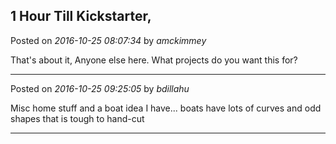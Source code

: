 ## 1 Hour Till Kickstarter,
Posted on *2016-10-25 08:07:34* by *amckimmey*

That's about it, Anyone else here. What projects do you want this for?

---

Posted on *2016-10-25 09:25:05* by *bdillahu*

Misc home stuff and a boat idea I have... boats have lots of curves and odd shapes that is tough to hand-cut

---

